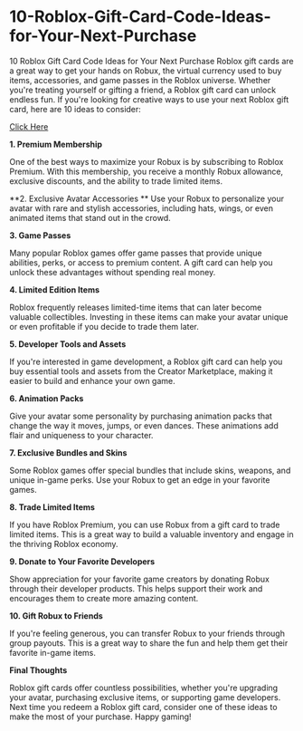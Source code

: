 # 10-Roblox-Gift-Card-Code-Ideas-for-Your-Next-Purchase
10 Roblox Gift Card Code Ideas for Your Next Purchase
Roblox gift cards are a great way to get your hands on Robux, the virtual currency used to buy items, accessories, and game passes in the Roblox universe. Whether you're treating yourself or gifting a friend, a Roblox gift card can unlock endless fun. If you're looking for creative ways to use your next Roblox gift card, here are 10 ideas to consider:

[Click Here](https://tinyurl.com/roblox-codesss)

**1. Premium Membership**

One of the best ways to maximize your Robux is by subscribing to Roblox Premium. With this membership, you receive a monthly Robux allowance, exclusive discounts, and the ability to trade limited items.

**2. Exclusive Avatar Accessories
**
Use your Robux to personalize your avatar with rare and stylish accessories, including hats, wings, or even animated items that stand out in the crowd.

**3. Game Passes**

Many popular Roblox games offer game passes that provide unique abilities, perks, or access to premium content. A gift card can help you unlock these advantages without spending real money.

**4. Limited Edition Items**

Roblox frequently releases limited-time items that can later become valuable collectibles. Investing in these items can make your avatar unique or even profitable if you decide to trade them later.

**5. Developer Tools and Assets**

If you're interested in game development, a Roblox gift card can help you buy essential tools and assets from the Creator Marketplace, making it easier to build and enhance your own game.

**6. Animation Packs**

Give your avatar some personality by purchasing animation packs that change the way it moves, jumps, or even dances. These animations add flair and uniqueness to your character.

**7. Exclusive Bundles and Skins**

Some Roblox games offer special bundles that include skins, weapons, and unique in-game perks. Use your Robux to get an edge in your favorite games.

**8. Trade Limited Items**

If you have Roblox Premium, you can use Robux from a gift card to trade limited items. This is a great way to build a valuable inventory and engage in the thriving Roblox economy.

**9. Donate to Your Favorite Developers**

Show appreciation for your favorite game creators by donating Robux through their developer products. This helps support their work and encourages them to create more amazing content.

**10. Gift Robux to Friends**

If you're feeling generous, you can transfer Robux to your friends through group payouts. This is a great way to share the fun and help them get their favorite in-game items.

**Final Thoughts**

Roblox gift cards offer countless possibilities, whether you're upgrading your avatar, purchasing exclusive items, or supporting game developers. Next time you redeem a Roblox gift card, consider one of these ideas to make the most of your purchase. Happy gaming!

